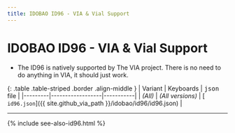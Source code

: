 ```yaml
---
title: IDOBAO ID96 - VIA & Vial Support
---
```


# IDOBAO ID96 - VIA & Vial Support

<div class="border shadow shadow-sm border-info bg-info bg-opacity-10 rounded-3 p-2 mb-4 text-opacity-75">
  <ul class="fa-ul mb-0 me-3">
    <li><span class="fa-li"><i class="fas fa-info-circle text-info"></i></span>
    The ID96 is natively supported by The VIA project.
    There is no need to do anything in VIA, it should just work.
    </li>
  </ul>
</div>


{: .table .table-striped .border .align-middle }
| Variant | Keyboards        | <tt>json</tt> file |
|---------|------------------|-----------|
| *(All)* | *(All versions)* | [<i class="fab fa-github-alt"></i> `id96.json`]({{ site.github_via_path }}/idobao/id96/id96.json) |


---

{% include see-also-id96.html %}
